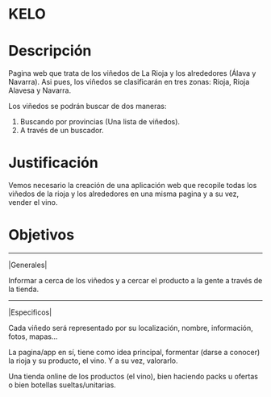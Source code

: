 KELO
====

Descripción
====
Pagina web que trata de los viñedos de La Rioja y los alrededores (Álava y Navarra). Asi pues, los viñedos se clasificarán en tres zonas: Rioja, Rioja Alavesa y Navarra.

Los viñedos se podrán buscar de dos maneras:
1. Buscando por provincias (Una lista de viñedos).
2. A través de un buscador.

Justificación
====
Vemos necesario la creación de una aplicación web que recopile todas los viñedos de la rioja y los alrededores en una misma pagina y a su vez, vender el vino.

Objetivos
====
___________
|Generales|

Informar a cerca de los viñedos y a cercar el producto a la gente a través de la tienda.

_____________
|Especificos|

Cada viñedo será representado por su localización, nombre, información, fotos, mapas...

La pagina/app en sí, tiene como idea principal, formentar (darse a conocer) la rioja y su producto, el vino. Y a su vez, valorarlo.

Una tienda online de los productos (el vino), bien haciendo packs u ofertas o bien botellas sueltas/unitarias.